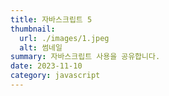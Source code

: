 ```yaml
---
title: 자바스크립트 5
thumbnail:
  url: ./images/1.jpeg
  alt: 썸네일
summary: 자바스크립트 사용을 공유합니다.
date: 2023-11-10
category: javascript
---
```

